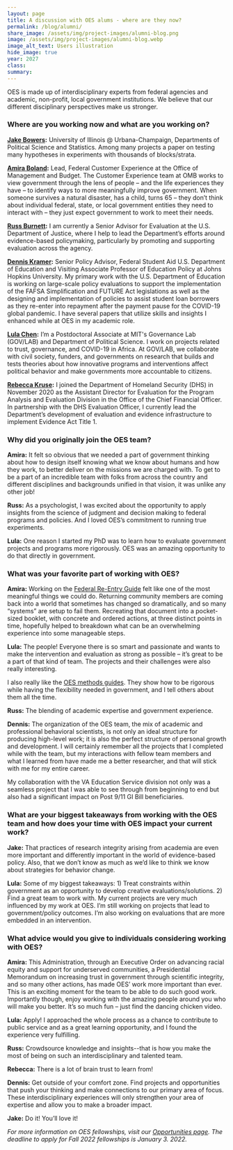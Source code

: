 ```yaml
---	
layout: page	
title: A discussion with OES alums - where are they now?
permalink: /blog/alumni/	
share_image: /assets/img/project-images/alumni-blog.png
image: /assets/img/project-images/alumni-blog.webp
image_alt_text: Users illustration
hide_image: true
year: 2027
class:	
summary: 	
---	
```

OES is made up of interdisciplinary experts from federal agencies and academic, non-profit, local government institutions. We believe that our different disciplinary perspectives make us stronger. 

### Where are you working now and what are you working on? 

**<a href="https://oes.gsa.gov/team/jake-bowers/" target="_blank">Jake Bowers</a>:** University of Illinois @ Urbana-Champaign, Departments of Political Science and Statistics. Among many projects a paper on testing many hypotheses in experiments with thousands of blocks/strata.

**<a href="https://oes.gsa.gov/team/amira-boland/" target="_blank">Amira Boland</a>:** Lead, Federal Customer Experience at the Office of Management and Budget. The Customer Experience team at OMB works to view government through the lens of people – and the life experiences they have – to identify ways to more meaningfully improve government. When someone survives a natural disaster, has a child, turns 65 – they don’t think about individual federal, state, or local government entities they need to interact with – they just expect government to work to meet their needs.

**<a href="https://oes.gsa.gov/team/russ-burnett/" target="_blank">Russ Burnett</a>:** I am currently a Senior Advisor for Evaluation at the U.S. Department of Justice, where I help to lead the Department’s efforts around evidence-based policymaking, particularly by promoting and supporting evaluation across the agency.

**<a href="https://oes.gsa.gov/team/dennis-kramer/" target="_blank">Dennis Kramer</a>:** Senior Policy Advisor, Federal Student Aid U.S. Department of Education and Visiting Associate Professor of Education Policy at Johns Hopkins University. My primary work with the U.S. Department of Education is working on large-scale policy evaluations to support the implementation of the FAFSA Simplification and FUTURE Act legislations as well as the designing and implementation of policies to assist student loan borrowers as they re-enter into repayment after the payment pause for the COVID-19 global pandemic. I have several papers that utilize skills and insights I enhanced while at OES in my academic role.

**<a href="https://oes.gsa.gov/team/nuole-chen/" target="_blank">Lula Chen</a>:** I’m a Postdoctoral Associate at MIT's Governance Lab (GOV/LAB) and Department of Political Science.  I work on projects related to trust, governance, and COVID-19 in Africa.  At GOV/LAB, we collaborate with civil society, funders, and governments on research that builds and tests theories about how innovative programs and interventions affect political behavior and make governments more accountable to citizens.

**<a href="https://oes.gsa.gov/team/rebecca-kruse/" target="_blank">Rebecca Kruse</a>:** I joined the Department of Homeland Security (DHS) in November 2020 as the Assistant Director for Evaluation for the Program Analysis and Evaluation Division in the Office of the Chief Financial Officer. In partnership with the DHS Evaluation Officer, I currently lead the Department’s development of evaluation and evidence infrastructure to implement Evidence Act Title 1. 


### Why did you originally join the OES team?

**Amira:** It felt so obvious that we needed a part of government thinking about how to design itself knowing what we know about humans and how they work, to better deliver on the missions we are charged with. To get to be a part of an incredible team with folks from across the country and different disciplines and backgrounds unified in that vision, it was unlike any other job!

**Russ:** As a psychologist, I was excited about the opportunity to apply insights from the science of judgment and decision making to federal programs and policies. And I loved OES’s commitment to running true experiments.

**Lula:** One reason I started my PhD was to learn how to evaluate government projects and programs more rigorously.  OES was an amazing opportunity to do that directly in government. 


### What was your favorite part of working with OES? 

**Amira:** Working on the <a href="https://obamawhitehouse.archives.gov/blog/2016/09/15/learn-how-behavioral-science-being-used-better-serve-american-people" target="_blank">Federal Re-Entry Guide</a> felt like one of the most meaningful things we could do. Returning community members are coming back into a world that sometimes has changed so dramatically, and so many “systems” are setup to fail them. Recreating that document into a pocket-sized booklet, with concrete and ordered actions, at three distinct points in time, hopefully helped to breakdown what can be an overwhelming experience into some manageable steps. 

**Lula:** The people! Everyone there is so smart and passionate and wants to make the intervention and evaluation as strong as possible – it’s great to be a part of that kind of team.  The projects and their challenges were also really interesting.

I also really like the <a href="https://oes.gsa.gov/methods/" target="_blank">OES methods guides</a>.  They show how to be rigorous while having the flexibility needed in government, and I tell others about them all the time.

**Russ:** The blending of academic expertise and government experience. 

**Dennis:** The organization of the OES team, the mix of academic and professional behavioral scientists, is not only an ideal structure for producing high-level work; it is also the perfect structure of personal growth and development. I will certainly remember all the projects that I completed while with the team, but my interactions with fellow team members and what I learned from have made me a better researcher, and that will stick with me for my entire career.

My collaboration with the VA Education Service division not only was a seamless project that I was able to see through from beginning to end but also had a significant impact on Post 9/11 GI Bill beneficiaries.


### What are your biggest takeaways from working with the OES team and how does your time with OES impact your current work? 

**Jake:** That practices of research integrity arising from academia are even more important and differently important in the world of evidence-based policy.
Also, that we don’t know as much as we’d like to think we know about strategies for behavior change.

**Lula:** Some of my biggest takeaways: 1) Treat constraints within government as an opportunity to develop creative evaluations/solutions. 2) Find a great team to work with. My current projects are very much influenced by my work at OES. I’m still working on projects that lead to government/policy outcomes. I’m also working on evaluations that are more embedded in an intervention.  


### What advice would you give to individuals considering working with OES? 

**Amira:** This Administration, through an Executive Order on advancing racial equity and support for underserved communities, a Presidential Memorandum on increasing trust in government through scientific integrity, and so many other actions, has made OES’ work more important than ever. This is an exciting moment for the team to be able to do such good work. Importantly though, enjoy working with the amazing people around you who will make you better. It’s so much fun – just find the dancing chicken video.   

**Lula:** Apply!  I approached the whole process as a chance to contribute to public service and as a great learning opportunity, and I found the experience very fulfilling.  

**Russ:** Crowdsource knowledge and insights--that is how you make the most of being on such an interdisciplinary and talented team.

**Rebecca:**  There is a  lot of brain trust to learn from!

**Dennis:** Get outside of your comfort zone. Find projects and opportunities that push your thinking and make connections to our primary area of focus. These interdisciplinary experiences will only strengthen your area of expertise and allow you to make a broader impact.

**Jake:** Do it! You’ll love it!


*For more information on OES fellowships, visit our <a href="https://oes.gsa.gov/opps" target="_blank">Opportunities page</a>. The deadline to apply for Fall 2022 fellowships is January 3. 2022.*

